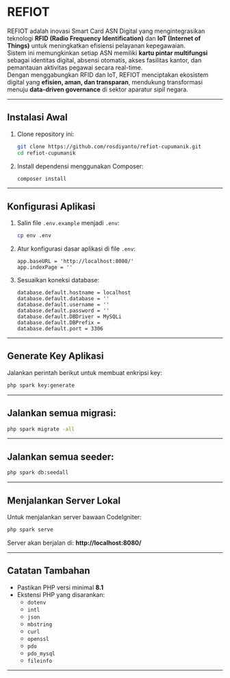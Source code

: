 # REFIOT


REFIOT adalah inovasi Smart Card ASN Digital yang mengintegrasikan teknologi **RFID (Radio Frequency Identification)** dan **IoT (Internet of Things)** untuk meningkatkan efisiensi pelayanan kepegawaian.  
Sistem ini memungkinkan setiap ASN memiliki **kartu pintar multifungsi** sebagai identitas digital, absensi otomatis, akses fasilitas kantor, dan pemantauan aktivitas pegawai secara real-time.  
Dengan menggabungkan RFID dan IoT, REFIOT menciptakan ekosistem digital yang **efisien, aman, dan transparan**, mendukung transformasi menuju **data-driven governance** di sektor aparatur sipil negara.

---

##  Instalasi Awal

1. Clone repository ini:
   ```bash
   git clone https://github.com/rosdiyanto/refiot-cupumanik.git
   cd refiot-cupumanik
   ```

2. Install dependensi menggunakan Composer:
   ```bash
   composer install
   ```

---

##  Konfigurasi Aplikasi

1. Salin file `.env.example` menjadi `.env`:
   ```bash
   cp env .env
   ```

2. Atur konfigurasi dasar aplikasi di file `.env`:
   ```dotenv
   app.baseURL = 'http://localhost:8080/'
   app.indexPage = ''
   ```

3. Sesuaikan koneksi database:
   ```dotenv
   database.default.hostname = localhost
   database.default.database = ''
   database.default.username = ''
   database.default.password = ''
   database.default.DBDriver = MySQLi
   database.default.DBPrefix =
   database.default.port = 3306
   ```

---

##  Generate Key Aplikasi

Jalankan perintah berikut untuk membuat enkripsi key:
```bash
php spark key:generate
```

---

## Jalankan semua migrasi:
```bash
php spark migrate -all
```

---

## Jalankan semua seeder:
```bash
php spark db:seedall
```

---

##  Menjalankan Server Lokal

Untuk menjalankan server bawaan CodeIgniter:
```bash
php spark serve
```

Server akan berjalan di:
 **http://localhost:8080/**

---

##  Catatan Tambahan

- Pastikan PHP versi minimal **8.1**
- Ekstensi PHP yang disarankan:
  - `dotenv`
  - `intl`
  - `json`
  - `mbstring`
  - `curl`
  - `openssl`
  - `pdo`
  - `pdo_mysql`
  - `fileinfo`

---